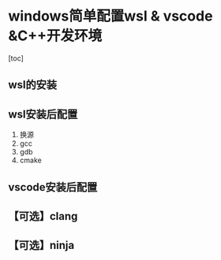 # windows简单配置wsl & vscode &C++开发环境

[toc]

## wsl的安装

## wsl安装后配置

1. 换源
2. gcc
3. gdb
4. cmake

## vscode安装后配置

## 【可选】clang

## 【可选】ninja

